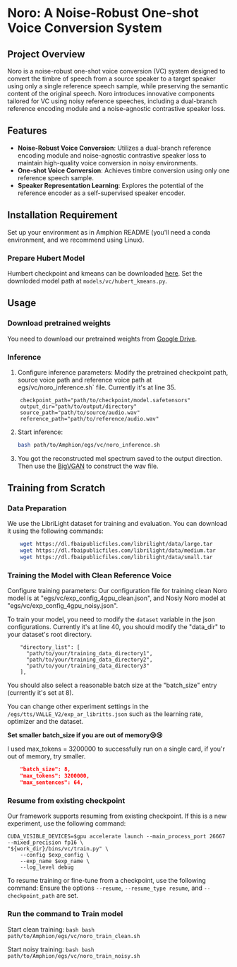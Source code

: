 # Noro: A Noise-Robust One-shot Voice Conversion System

## Project Overview
Noro is a noise-robust one-shot voice conversion (VC) system designed to convert the timbre of speech from a source speaker to a target speaker using only a single reference speech sample, while preserving the semantic content of the original speech. Noro introduces innovative components tailored for VC using noisy reference speeches, including a dual-branch reference encoding module and a noise-agnostic contrastive speaker loss.

## Features
- **Noise-Robust Voice Conversion**: Utilizes a dual-branch reference encoding module and noise-agnostic contrastive speaker loss to maintain high-quality voice conversion in noisy environments.
- **One-shot Voice Conversion**: Achieves timbre conversion using only one reference speech sample.
- **Speaker Representation Learning**: Explores the potential of the reference encoder as a self-supervised speaker encoder.

## Installation Requirement

Set up your environment as in Amphion README (you'll need a conda environment, and we recommend using Linux).

### Prepare Hubert Model

Humbert checkpoint and kmeans can be downloaded [here](https://github.com/facebookresearch/fairseq/tree/main/examples/hubert).
Set the downloded model path at `models/vc/hubert_kmeans.py`.


## Usage

### Download pretrained weights
You need to download our pretrained weights from [Google Drive](https://drive.google.com/drive/folders/1NPzSIuSKO8o87g5ImNzpw_BgbhsZaxNg?usp=drive_link). 

### Inference
1. Configure inference parameters:
    Modify the pretrained checkpoint path, source voice path and reference voice path at egs/vc/noro_inference.sh` file.
   Currently it's at line 35.
```
    checkpoint_path="path/to/checkpoint/model.safetensors"
    output_dir="path/to/output/directory"
    source_path="path/to/source/audio.wav"
    reference_path="path/to/reference/audio.wav"
```
2. Start inference:
    ```bash
    bash path/to/Amphion/egs/vc/noro_inference.sh
    ```
    
3. You got the reconstructed mel spectrum saved to the output direction.
   Then use the [BigVGAN](https://github.com/NVIDIA/BigVGAN) to construct the wav file. 

## Training from Scratch

### Data Preparation

We use the LibriLight dataset for training and evaluation. You can download it using the following commands:
```bash
    wget https://dl.fbaipublicfiles.com/librilight/data/large.tar
    wget https://dl.fbaipublicfiles.com/librilight/data/medium.tar
    wget https://dl.fbaipublicfiles.com/librilight/data/small.tar
```

### Training the Model with Clean Reference Voice

Configure training parameters:
Our configuration file for training clean Noro model is at "egs/vc/exp_config_4gpu_clean.json", and Nosiy Noro model at "egs/vc/exp_config_4gpu_noisy.json".

To train your model, you need to modify the `dataset` variable in the json configurations.
Currently it's at line 40, you should modify the "data_dir" to your dataset's root directory.
```
    "directory_list": [
      "path/to/your/training_data_directory1",
      "path/to/your/training_data_directory2",
      "path/to/your/training_data_directory3"
    ],
```
You should also select a reasonable batch size at the "batch_size" entry (currently it's set at 8).

You can change other experiment settings in the `/egs/tts/VALLE_V2/exp_ar_libritts.json` such as the learning rate, optimizer and the dataset.

  **Set smaller batch_size if you are out of memory😢😢**

I used max_tokens = 3200000 to successfully run on a single card, if you'r out of memory, try smaller.

```json
    "batch_size": 8,
    "max_tokens": 3200000,
    "max_sentences": 64,
```
### Resume from existing checkpoint
Our framework supports resuming from existing checkpoint.
If this is a new experiment, use the following command:
```
CUDA_VISIBLE_DEVICES=$gpu accelerate launch --main_process_port 26667 --mixed_precision fp16 \
"${work_dir}/bins/vc/train.py" \
    --config $exp_config \
    --exp_name $exp_name \
    --log_level debug
```
To resume training or fine-tune from a checkpoint, use the following command:
Ensure the options  `--resume`, `--resume_type resume`, and `--checkpoint_path` are set.

### Run the command to Train model
Start clean training:
    ```bash
    bash path/to/Amphion/egs/vc/noro_train_clean.sh
    ```


Start noisy training:
    ```bash
    bash path/to/Amphion/egs/vc/noro_train_noisy.sh
    ```



